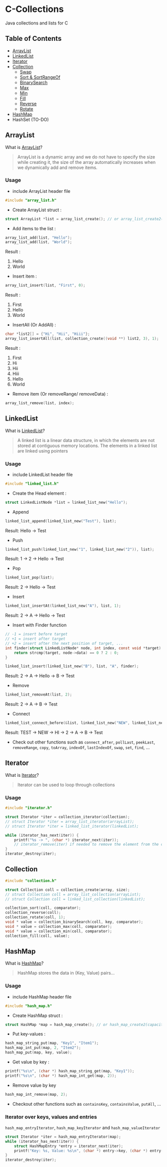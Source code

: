# C-Collections
 Java collections and lists for C
 
 ## Table of Contents  
- [ArrayList](#arraylist)  
- [LinkedList](#linkedlist)
- [Iterator](#iterator)
- [Collection](#collection)
  - [Swap](https://www.geeksforgeeks.org/collections-swap-method-in-java-with-examples/)
  - [Sort & SortRangeOf](https://www.geeksforgeeks.org/collections-sort-java-examples/)
  - [BinarySearch](https://www.geeksforgeeks.org/collections-binarysearch-java-examples/)
  - [Max](https://www.geeksforgeeks.org/collections-max-method-in-java-with-examples/)
  - [Min](https://www.geeksforgeeks.org/collections-min-method-in-java-with-examples/)
  - [Fill](https://www.geeksforgeeks.org/collections-fill-method-in-java-with-examples/)
  - [Reverse](https://www.geeksforgeeks.org/collections-reverse-method-in-java-with-examples/)
  - [Rotate](https://www.geeksforgeeks.org/java-util-collections-rotate-method-java-examples/)
- [HashMap](#hashmap)
- HashSet (TO-DO)



## ArrayList

What is [ArrayList](https://www.geeksforgeeks.org/arraylist-in-java/)?
> ArrayList is a dynamic array and we do not have to specify the size while creating it, the size of the array automatically increases when we dynamically add and remove items.

### Usage

- include ArrayList header file
```c
#include "array_list.h"
```

- Create ArrayList struct :
```c
struct ArrayList *list = array_list_create(); // or array_list_create2(capacity);
```

- Add items to the list :
```c
array_list_add(list, "Hello");
array_list_add(list, "World");
```

Result : 
1. Hello
2. World

- Insert item :
```c
array_list_insert(list, "First", 0);
```

Result :
1. First
2. Hello
3. World

- InsertAll (Or AddAll) :
```c
char *list2[] = {"Hi", "Hii", "Hiii"};
array_list_insertAll(list, collection_create((void **) list2, 3), 1);
```

Result :
1. First
2. Hi
3. Hii
4. Hiii
5. Hello
6. World

- Remove item (Or removeRange/ removeData) :
```c
array_list_remove(list, index);
```


## LinkedList

What is [LinkedList](https://geeksforgeeks.org/data-structures/linked-list/)?
> A linked list is a linear data structure, in which the elements are not stored at contiguous memory locations. The elements in a linked list are linked using pointers

### Usage

- include LinkedList header file
```c
#include "linked_list.h"
```

- Create the Head element :
```c
struct LinkedListNode *list = linked_list_new("Hello");
```

- Append
```c
linked_list_append(linked_list_new("Test"), list);
```

Result: Hello -> Test

- Push
```c
linked_list_push(linked_list_new("1", linked_list_new("2")), list);
```

Result: 1 -> 2 -> Hello -> Test

- Pop
```c
linked_list_pop(list);
```
Result: 2 -> Hello -> Test

- Insert
```c
linked_list_insertAt(linked_list_new("A"), list, 1);
```
Result: 2 -> A -> Hello -> Test

- Insert with Finder function
```c
// -1 = insert before target
// +1 = insert after target
// +2 = insert after the next position of target, ...
int finder(struct LinkedListNode* node, int index, const void *target) {
    return strcmp(target, node->data) == 0 ? 2 : 0;
}

linked_list_insert(linked_list_new("B"), list, "A", finder);
```
Result: 2 -> A -> Hello -> B -> Test

- Remove
```c
linked_list_removeAt(list, 2);
```
Result: 2 -> A -> B -> Test

- Connect
```c
linked_list_connect_before(&list, linked_list_new("NEW", linked_list_new("HI")), linked_list_new("TEST"));
```
Result: TEST -> NEW -> HI -> 2 -> A -> B -> Test

- Check out other functions such as `connect_after`, `pollLast`, `peekLast`, `removeRange`, `copy`, `toArray`, `indexOf`, `lastIndexOf`, `swap`, `set`, `find`, ...

## Iterator

What is [Iterator](https://www.w3schools.com/java/java_iterator.asp)?
> Iterator can be used to loop through collections

### Usage

```c
#include "iterator.h"

struct Iterator *iter = collection_iterator(collection);
// struct Iterator *iter = array_list_iterator(arrayList);
// struct Iterator *iter = linked_list_iterator(linkedList);

while (iterator_has_next(iter)) {
    printf("%s -> ", (char *) iterator_next(iter));
    // iterator_remove(iter) if needed to remove the element from the collection
}
iterator_destroy(iter);
```

## Collection
```c
#include "collection.h"

struct Collection coll = collection_create(array, size);
// struct Collection coll = array_list_collection(arrayList);
// struct Collection coll = linked_list_collection(linkedList);

collection_sort(coll, comparator);
collection_reverse(coll);
collection_rotate(coll, 1);
void * value = collection_binarySearch(coll, key, comparator);
void * value = collection_max(coll, comparator);
void * value = collection_min(coll, comparator);
collection_fill(coll, value);
```

## HashMap

What is [HashMap](https://www.geeksforgeeks.org/java-util-hashmap-in-java-with-examples/)?
> HashMap stores the data in (Key, Value) pairs...

### Usage

- include HashMap header file
```c
#include "hash_map.h"
```

- Create HashMap struct :
```c
struct HashMap *map = hash_map_create(); // or hash_map_create2(capacity);
```

- Put key-values :
```c
hash_map_string_put(map, "Key1", "Item1");
hash_map_int_put(map, 2, "Item2");
hash_map_put(map, key, value);
```

- Get value by key :
```c
printf("%s\n", (char *) hash_map_string_get(map, "Key1"));
printf("%s\n", (char *) hash_map_int_get(map, 2));
```

- Remove value by key
```c
hash_map_int_remove(map, 2);
```

- Checkout other functions such as `containsKey`, `containsValue`, `putAll`, ...

### Iterator over keys, values and entries

`hash_map_entryIterator`, `hash_map_keyIterator` and `hash_map_valueIterator`

```c
struct Iterator *iter = hash_map_entryIterator(map);
while (iterator_has_next(iter)) {
    struct HashMapEntry *entry = iterator_next(iter);
    printf("Key: %s, Value: %s\n", (char *) entry->key, (char *) entry->value);
}
iterator_destroy(iter);
```
